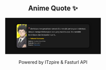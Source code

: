 <h2 align="center">Anime Quote ✨</h2>
<p align="center">
  <img src="quotes-img/2025-04-24_16-00-08.png" alt="Tadaomi Karasuma" width="300"/>
</p>

<p align="center">Powered by ITzpire & Fasturl API</p>
